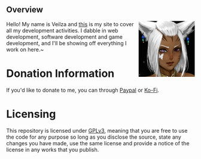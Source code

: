 ## Overview
<img align="right" src="https://github.com/Veilza/veilza.github.io/blob/main/src/assets/navicon.webp" width="150px">Hello! My name is Veilza and [this](https://veilza.github.io/) is my site to cover all my development activities. I dabble in web development, software development and game development, and I'll be showing off everything I work on here.~



# Donation Information
If you'd like to donate to me, you can through [Paypal](https://www.paypal.com/donate/?hosted_button_id=T5ZD4T9PSZZVA) or [Ko-Fi](https://ko-fi.com/veilzakinsemi).

# Licensing
This repository is licensed under [GPLv3](https://www.gnu.org/licenses/gpl-3.0.en.html), meaning that you are free to use the code for any purpose so long as you disclose the source, state any changes you have made, use the same license and provide a notice of the license in any works that you publish.
